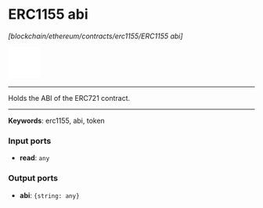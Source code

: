 # ERC1155 abi

_[blockchain/ethereum/contracts/erc1155/ERC1155 abi]_

![icon](</assets/icons/11e997ab-33d0-473a-aa56-1e2fe4d30d5c.png>)

---

Holds the ABI of the ERC721 contract.<br>

---

__Keywords__: erc1155, abi, token

### Input ports

* __read__: ` any `

### Output ports

* __abi__: ` {string: any} `

